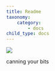 ```yaml
---
title: Readme
taxonomy:
    category:
        - docs
child_type: docs
---
```


![](/images/bitcannery_coat_of_arms.png)

canning your bits